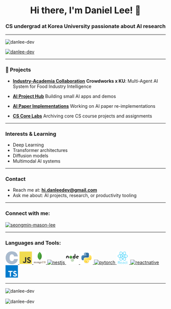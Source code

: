 <h1 align="center">Hi there, I'm Daniel Lee! 👋</h1>
<h3 align="center">CS undergrad at Korea University passionate about AI research</h3>

---

<p align="left"> <img src="https://komarev.com/ghpvc/?username=danlee-dev&label=Profile%20views&color=0e75b6&style=flat" alt="danlee-dev" /> </p>
<p align="left"> <a href="https://github.com/ryo-ma/github-profile-trophy"><img src="https://github-profile-trophy.vercel.app/?username=danlee-dev" alt="danlee-dev" /></a> </p>

---

### 📌 Projects
- **[Industry-Academia Collaboration](https://github.com/danlee-dev/crowdworks-ai-agent)**
  **Crowdworks x KU**: Multi-Agent AI System for Food Industry Intelligence

- **[AI Project Hub](https://github.com/danlee-dev/ai-project-hub)**
  Building small AI apps and demos

- **[AI Paper Implementations](https://github.com/danlee-dev/ai-paper-implementations)**
  Working on AI paper re-implementations

- **[CS Core Labs](https://github.com/danlee-dev/cs-core-labs)**
  Archiving core CS course projects and assignments

---

### Interests & Learning

- Deep Learning
- Transformer architectures
- Diffusion models
- Multimodal AI systems

---

### Contact

- Reach me at: **hi.danleedev@gmail.com**
- Ask me about: AI projects, research, or productivity tooling

---

<h3 align="left">Connect with me:</h3>
<p align="left">
  <a href="https://www.linkedin.com/in/danlee-dev/" target="blank">
    <img align="center" src="https://raw.githubusercontent.com/rahuldkjain/github-profile-readme-generator/master/src/images/icons/Social/linked-in-alt.svg" alt="seongmin-mason-lee" height="30" width="40" />
  </a>
</p>

---

<h3 align="left">Languages and Tools:</h3>
<p align="left">
  <a href="https://www.cprogramming.com/" target="_blank" rel="noreferrer">
    <img src="https://raw.githubusercontent.com/devicons/devicon/master/icons/c/c-original.svg" alt="c" width="40" height="40"/>
  </a>
  <a href="https://developer.mozilla.org/en-US/docs/Web/JavaScript" target="_blank" rel="noreferrer">
    <img src="https://raw.githubusercontent.com/devicons/devicon/master/icons/javascript/javascript-original.svg" alt="javascript" width="40" height="40"/>
  </a>
  <a href="https://www.mongodb.com/" target="_blank" rel="noreferrer">
    <img src="https://raw.githubusercontent.com/devicons/devicon/master/icons/mongodb/mongodb-original-wordmark.svg" alt="mongodb" width="40" height="40"/>
  </a>
  <a href="https://nestjs.com/" target="_blank" rel="noreferrer">
    <img src="https://nestjs.com/img/logo-small.svg" alt="nestjs" width="40" height="40"/>
  </a>
  <a href="https://nodejs.org" target="_blank" rel="noreferrer">
    <img src="https://raw.githubusercontent.com/devicons/devicon/master/icons/nodejs/nodejs-original-wordmark.svg" alt="nodejs" width="40" height="40"/>
  </a>
  <a href="https://www.python.org" target="_blank" rel="noreferrer">
    <img src="https://raw.githubusercontent.com/devicons/devicon/master/icons/python/python-original.svg" alt="python" width="40" height="40"/>
  </a>
  <a href="https://pytorch.org/" target="_blank" rel="noreferrer">
    <img src="https://www.vectorlogo.zone/logos/pytorch/pytorch-icon.svg" alt="pytorch" width="40" height="40"/>
  </a>
  <a href="https://reactjs.org/" target="_blank" rel="noreferrer">
    <img src="https://raw.githubusercontent.com/devicons/devicon/master/icons/react/react-original-wordmark.svg" alt="react" width="40" height="40"/>
  </a>
  <a href="https://reactnative.dev/" target="_blank" rel="noreferrer">
    <img src="https://reactnative.dev/img/header_logo.svg" alt="reactnative" width="40" height="40"/>
  </a>
  <a href="https://www.typescriptlang.org/" target="_blank" rel="noreferrer">
    <img src="https://raw.githubusercontent.com/devicons/devicon/master/icons/typescript/typescript-original.svg" alt="typescript" width="40" height="40"/>
  </a>
</p>

---

<p><img align="center" src="https://github-readme-stats.vercel.app/api/top-langs?username=danlee-dev&show_icons=true&locale=en&layout=compact" alt="danlee-dev" /></p>

<p><img align="center" src="https://github-readme-streak-stats.herokuapp.com/?user=danlee-dev&" alt="danlee-dev" /></p>

